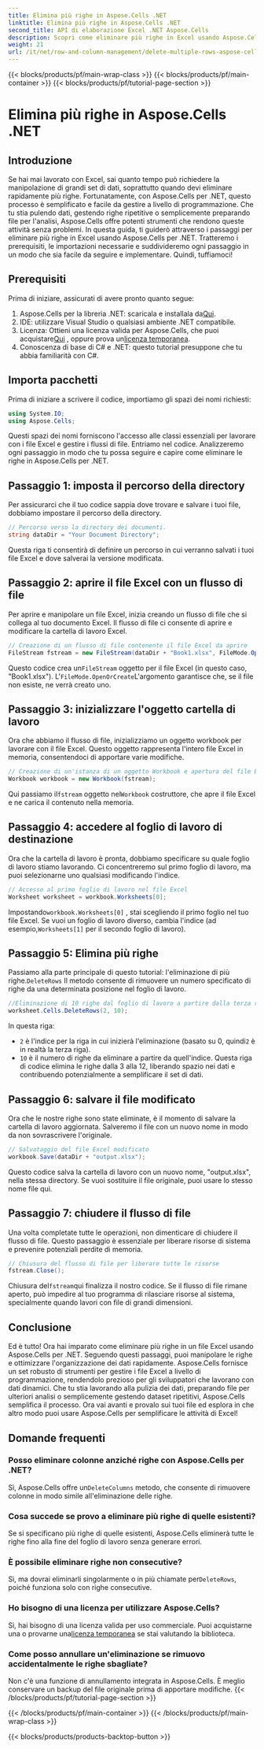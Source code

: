 ```yaml
---
title: Elimina più righe in Aspose.Cells .NET
linktitle: Elimina più righe in Aspose.Cells .NET
second_title: API di elaborazione Excel .NET Aspose.Cells
description: Scopri come eliminare più righe in Excel usando Aspose.Cells per .NET. Questa guida dettagliata e passo dopo passo copre i prerequisiti, gli esempi di codifica e le FAQ per gli sviluppatori.
weight: 21
url: /it/net/row-and-column-management/delete-multiple-rows-aspose-cells/
---
```


{{< blocks/products/pf/main-wrap-class >}}
{{< blocks/products/pf/main-container >}}
{{< blocks/products/pf/tutorial-page-section >}}

# Elimina più righe in Aspose.Cells .NET

## Introduzione
Se hai mai lavorato con Excel, sai quanto tempo può richiedere la manipolazione di grandi set di dati, soprattutto quando devi eliminare rapidamente più righe. Fortunatamente, con Aspose.Cells per .NET, questo processo è semplificato e facile da gestire a livello di programmazione. Che tu stia pulendo dati, gestendo righe ripetitive o semplicemente preparando file per l'analisi, Aspose.Cells offre potenti strumenti che rendono queste attività senza problemi.
In questa guida, ti guiderò attraverso i passaggi per eliminare più righe in Excel usando Aspose.Cells per .NET. Tratteremo i prerequisiti, le importazioni necessarie e suddivideremo ogni passaggio in un modo che sia facile da seguire e implementare. Quindi, tuffiamoci!
## Prerequisiti
Prima di iniziare, assicurati di avere pronto quanto segue:
1.  Aspose.Cells per la libreria .NET: scaricala e installala da[Qui](https://releases.aspose.com/cells/net/).
2. IDE: utilizzare Visual Studio o qualsiasi ambiente .NET compatibile.
3.  Licenza: Ottieni una licenza valida per Aspose.Cells, che puoi acquistare[Qui](https://purchase.aspose.com/buy) , oppure prova un[licenza temporanea](https://purchase.aspose.com/temporary-license/).
4. Conoscenza di base di C# e .NET: questo tutorial presuppone che tu abbia familiarità con C#.
## Importa pacchetti
Prima di iniziare a scrivere il codice, importiamo gli spazi dei nomi richiesti:
```csharp
using System.IO;
using Aspose.Cells;
```
Questi spazi dei nomi forniscono l'accesso alle classi essenziali per lavorare con i file Excel e gestire i flussi di file.
Entriamo nel codice. Analizzeremo ogni passaggio in modo che tu possa seguire e capire come eliminare le righe in Aspose.Cells per .NET.
## Passaggio 1: imposta il percorso della directory
Per assicurarci che il tuo codice sappia dove trovare e salvare i tuoi file, dobbiamo impostare il percorso della directory.
```csharp
// Percorso verso la directory dei documenti.
string dataDir = "Your Document Directory";
```
Questa riga ti consentirà di definire un percorso in cui verranno salvati i tuoi file Excel e dove salverai la versione modificata.
## Passaggio 2: aprire il file Excel con un flusso di file
Per aprire e manipolare un file Excel, inizia creando un flusso di file che si collega al tuo documento Excel. Il flusso di file ci consente di aprire e modificare la cartella di lavoro Excel.
```csharp
// Creazione di un flusso di file contenente il file Excel da aprire
FileStream fstream = new FileStream(dataDir + "Book1.xlsx", FileMode.OpenOrCreate);
```
 Questo codice crea un`FileStream` oggetto per il file Excel (in questo caso, "Book1.xlsx"). L'`FileMode.OpenOrCreate`L'argomento garantisce che, se il file non esiste, ne verrà creato uno.
## Passaggio 3: inizializzare l'oggetto cartella di lavoro
Ora che abbiamo il flusso di file, inizializziamo un oggetto workbook per lavorare con il file Excel. Questo oggetto rappresenta l'intero file Excel in memoria, consentendoci di apportare varie modifiche.
```csharp
// Creazione di un'istanza di un oggetto Workbook e apertura del file Excel tramite il flusso di file
Workbook workbook = new Workbook(fstream);
```
 Qui passiamo il`fstream` oggetto nel`Workbook` costruttore, che apre il file Excel e ne carica il contenuto nella memoria.
## Passaggio 4: accedere al foglio di lavoro di destinazione
Ora che la cartella di lavoro è pronta, dobbiamo specificare su quale foglio di lavoro stiamo lavorando. Ci concentreremo sul primo foglio di lavoro, ma puoi selezionarne uno qualsiasi modificando l'indice.
```csharp
// Accesso al primo foglio di lavoro nel file Excel
Worksheet worksheet = workbook.Worksheets[0];
```
 Impostando`workbook.Worksheets[0]` , stai scegliendo il primo foglio nel tuo file Excel. Se vuoi un foglio di lavoro diverso, cambia l'indice (ad esempio,`Worksheets[1]` per il secondo foglio di lavoro).
## Passaggio 5: Elimina più righe
 Passiamo alla parte principale di questo tutorial: l'eliminazione di più righe.`DeleteRows` Il metodo consente di rimuovere un numero specificato di righe da una determinata posizione nel foglio di lavoro.
```csharp
//Eliminazione di 10 righe dal foglio di lavoro a partire dalla terza riga
worksheet.Cells.DeleteRows(2, 10);
```
In questa riga:
- `2` è l'indice per la riga in cui inizierà l'eliminazione (basato su 0, quindi`2` è in realtà la terza riga).
- `10` è il numero di righe da eliminare a partire da quell'indice.
Questa riga di codice elimina le righe dalla 3 alla 12, liberando spazio nei dati e contribuendo potenzialmente a semplificare il set di dati.
## Passaggio 6: salvare il file modificato
Ora che le nostre righe sono state eliminate, è il momento di salvare la cartella di lavoro aggiornata. Salveremo il file con un nuovo nome in modo da non sovrascrivere l'originale.
```csharp
// Salvataggio del file Excel modificato
workbook.Save(dataDir + "output.xlsx");
```
Questo codice salva la cartella di lavoro con un nuovo nome, "output.xlsx", nella stessa directory. Se vuoi sostituire il file originale, puoi usare lo stesso nome file qui.
## Passaggio 7: chiudere il flusso di file
Una volta completate tutte le operazioni, non dimenticare di chiudere il flusso di file. Questo passaggio è essenziale per liberare risorse di sistema e prevenire potenziali perdite di memoria.
```csharp
// Chiusura del flusso di file per liberare tutte le risorse
fstream.Close();
```
 Chiusura del`fstream`qui finalizza il nostro codice. Se il flusso di file rimane aperto, può impedire al tuo programma di rilasciare risorse al sistema, specialmente quando lavori con file di grandi dimensioni.
## Conclusione
Ed è tutto! Ora hai imparato come eliminare più righe in un file Excel usando Aspose.Cells per .NET. Seguendo questi passaggi, puoi manipolare le righe e ottimizzare l'organizzazione dei dati rapidamente. Aspose.Cells fornisce un set robusto di strumenti per gestire i file Excel a livello di programmazione, rendendolo prezioso per gli sviluppatori che lavorano con dati dinamici.
Che tu stia lavorando alla pulizia dei dati, preparando file per ulteriori analisi o semplicemente gestendo dataset ripetitivi, Aspose.Cells semplifica il processo. Ora vai avanti e provalo sui tuoi file ed esplora in che altro modo puoi usare Aspose.Cells per semplificare le attività di Excel!
## Domande frequenti
### Posso eliminare colonne anziché righe con Aspose.Cells per .NET?  
 Sì, Aspose.Cells offre un`DeleteColumns` metodo, che consente di rimuovere colonne in modo simile all'eliminazione delle righe.
### Cosa succede se provo a eliminare più righe di quelle esistenti?  
Se si specificano più righe di quelle esistenti, Aspose.Cells eliminerà tutte le righe fino alla fine del foglio di lavoro senza generare errori.
### È possibile eliminare righe non consecutive?  
 Sì, ma dovrai eliminarli singolarmente o in più chiamate per`DeleteRows`, poiché funziona solo con righe consecutive.
### Ho bisogno di una licenza per utilizzare Aspose.Cells?  
 Sì, hai bisogno di una licenza valida per uso commerciale. Puoi acquistarne una o provarne una[licenza temporanea](https://purchase.aspose.com/temporary-license/) se stai valutando la biblioteca.
### Come posso annullare un'eliminazione se rimuovo accidentalmente le righe sbagliate?  
Non c'è una funzione di annullamento integrata in Aspose.Cells. È meglio conservare un backup del file originale prima di apportare modifiche.
{{< /blocks/products/pf/tutorial-page-section >}}

{{< /blocks/products/pf/main-container >}}
{{< /blocks/products/pf/main-wrap-class >}}

{{< blocks/products/products-backtop-button >}}
